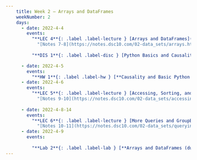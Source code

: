 ```yaml
---
    title: Week 2 – Arrays and DataFrames
    weekNumber: 2
    days:
      - date: 2022-4-4
        events:
          "**LEC 4**{: .label .label-lecture } [Arrays and DataFrames](http://datahub.ucsd.edu/user-redirect/git-sync?repo=https://github.com/dsc-courses/dsc10-2022-sp&subPath=lectures/lec04/lecture04.ipynb) ":
            "[Notes 7-8](https://notes.dsc10.com/02-data_sets/arrays.html)"
                
          "**DIS 1**{: .label .label-disc } [Python Basics and Causality](http://datahub.ucsd.edu/user-redirect/git-sync?repo=https://github.com/dsc-courses/dsc10-2022-sp&subPath=discussions/01-python_basics/discussion.ipynb) ":

      - date: 2022-4-5
        events:
          "**HW 1**{: .label .label-hw } [**Causality and Basic Python (due 11:59pm)**](http://datahub.ucsd.edu/user-redirect/git-sync?repo=https://github.com/dsc-courses/dsc10-2022-sp&subPath=homeworks/01-causality/homework1.ipynb)":
      - date: 2022-4-6
        events:
          "**LEC 5**{: .label .label-lecture } [Accessing, Sorting, and Querying](http://datahub.ucsd.edu/user-redirect/git-sync?repo=https://github.com/dsc-courses/dsc10-2022-sp&subPath=lectures/lec05/lecture05.ipynb) ":
            "[Notes 9-10](https://notes.dsc10.com/02-data_sets/accessing.html)"
                
      - date: 2022-4-8-14
        events:
          "**LEC 6**{: .label .label-lecture } [More Queries and GroupBy](http://datahub.ucsd.edu/user-redirect/git-sync?repo=https://github.com/dsc-courses/dsc10-2022-sp&subPath=lectures/lec06/lecture06.ipynb) ":
            "[Notes 10-11](https://notes.dsc10.com/02-data_sets/querying.html)"
      - date: 2022-4-9
        events:
          
          "**Lab 2**{: .label .label-lab } [**Arrays and DataFrames (due 11:59pm)**](http://datahub.ucsd.edu/user-redirect/git-sync?repo=https://github.com/dsc-courses/dsc10-2022-sp&subPath=labs/02-arrays_dataframes/lab.ipynb)":
---
```

